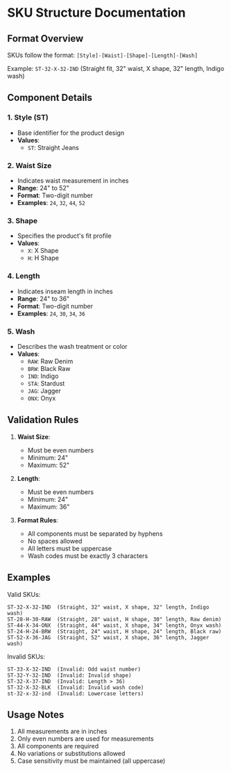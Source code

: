 # SKU Structure Documentation

## Format Overview

SKUs follow the format: `[Style]-[Waist]-[Shape]-[Length]-[Wash]`

Example: `ST-32-X-32-IND` (Straight fit, 32" waist, X shape, 32" length, Indigo wash)

## Component Details

### 1. Style (ST)
- Base identifier for the product design
- **Values**:
  - `ST`: Straight Jeans

### 2. Waist Size
- Indicates waist measurement in inches
- **Range**: 24" to 52"
- **Format**: Two-digit number
- **Examples**: `24`, `32`, `44`, `52`

### 3. Shape
- Specifies the product's fit profile
- **Values**:
  - `X`: X Shape
  - `H`: H Shape

### 4. Length
- Indicates inseam length in inches
- **Range**: 24" to 36"
- **Format**: Two-digit number
- **Examples**: `24`, `30`, `34`, `36`

### 5. Wash
- Describes the wash treatment or color
- **Values**:
  - `RAW`: Raw Denim
  - `BRW`: Black Raw
  - `IND`: Indigo
  - `STA`: Stardust
  - `JAG`: Jagger
  - `ONX`: Onyx

## Validation Rules

1. **Waist Size**:
   - Must be even numbers
   - Minimum: 24"
   - Maximum: 52"

2. **Length**:
   - Must be even numbers
   - Minimum: 24"
   - Maximum: 36"

3. **Format Rules**:
   - All components must be separated by hyphens
   - No spaces allowed
   - All letters must be uppercase
   - Wash codes must be exactly 3 characters

## Examples

Valid SKUs:
```
ST-32-X-32-IND  (Straight, 32" waist, X shape, 32" length, Indigo wash)
ST-28-H-30-RAW  (Straight, 28" waist, H shape, 30" length, Raw denim)
ST-44-X-34-ONX  (Straight, 44" waist, X shape, 34" length, Onyx wash)
ST-24-H-24-BRW  (Straight, 24" waist, H shape, 24" length, Black raw)
ST-52-X-36-JAG  (Straight, 52" waist, X shape, 36" length, Jagger wash)
```

Invalid SKUs:
```
ST-33-X-32-IND  (Invalid: Odd waist number)
ST-32-Y-32-IND  (Invalid: Invalid shape)
ST-32-X-37-IND  (Invalid: Length > 36)
ST-32-X-32-BLK  (Invalid: Invalid wash code)
st-32-x-32-ind  (Invalid: Lowercase letters)
```

## Usage Notes

1. All measurements are in inches
2. Only even numbers are used for measurements
3. All components are required
4. No variations or substitutions allowed
5. Case sensitivity must be maintained (all uppercase) 